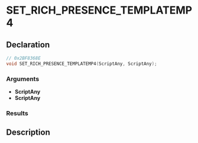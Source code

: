 # SET_RICH_PRESENCE_TEMPLATEMP4

## Declaration
```cpp
// 0x2BF8368E
void SET_RICH_PRESENCE_TEMPLATEMP4(ScriptAny, ScriptAny);
```

### Arguments
- **ScriptAny**
- **ScriptAny**

### Results

## Description
